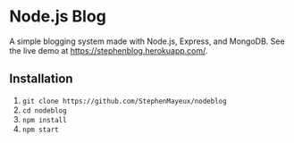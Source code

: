 # Node.js Blog
A simple blogging system made with Node.js, Express, and MongoDB. See the live demo at https://stephenblog.herokuapp.com/.

## Installation
1. ```git clone https://github.com/StephenMayeux/nodeblog```
2. ```cd nodeblog```
3. ```npm install```
4. ```npm start```
